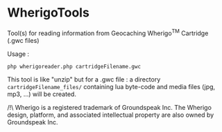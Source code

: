 # WherigoTools
Tool(s) for reading information from Geocaching Wherigo<sup>TM</sup> Cartridge (.gwc files)

Usage :
```
php wherigoreader.php cartridgeFilename.gwc
```

This tool is like "unzip" but for a .gwc file : a directory `cartridgeFilename_files/` containing lua byte-code and media files (jpg, mp3, ...) will be created.

/!\ Wherigo is a registered trademark of Groundspeak Inc. The Wherigo design, platform, and associated intellectual property are also owned by Groundspeak Inc.
